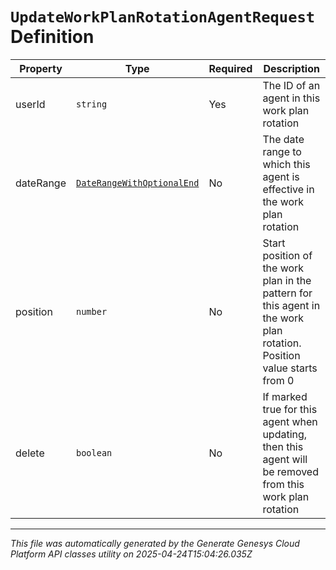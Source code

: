 # `UpdateWorkPlanRotationAgentRequest` Definition

| Property | Type | Required | Description |
|----------|------|----------|-------------|
| userId | `string` | Yes | The ID of an agent in this work plan rotation |
| dateRange | [`DateRangeWithOptionalEnd`](daterangewithoptionalend-definition.md) | No | The date range to which this agent is effective in the work plan rotation |
| position | `number` | No | Start position of the work plan in the pattern for this agent in the work plan rotation. Position value starts from 0 |
| delete | `boolean` | No | If marked true for this agent when updating, then this agent will be removed from this work plan rotation |

---

*This file was automatically generated by the Generate Genesys Cloud Platform API classes utility on 2025-04-24T15:04:26.035Z*